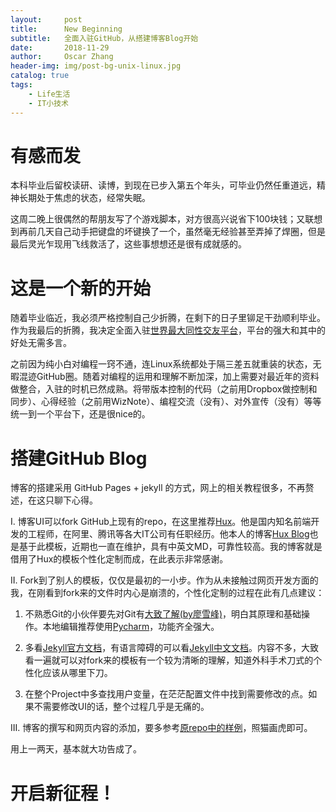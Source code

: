 ```yaml
---
layout:     post
title:      New Beginning
subtitle:   全面入驻GitHub，从搭建博客Blog开始
date:       2018-11-29
author:     Oscar Zhang
header-img: img/post-bg-unix-linux.jpg
catalog: true
tags:
    - Life生活
    - IT小技术
---
```




# 有感而发

本科毕业后留校读研、读博，到现在已步入第五个年头，可毕业仍然任重道远，精神长期处于焦虑的状态，经常失眠。

这周二晚上很偶然的帮朋友写了个游戏脚本，对方很高兴说省下100块钱；又联想到再前几天自己动手把键盘的坏键换了一个，虽然毫无经验甚至弄掉了焊圈，但是最后灵光乍现用飞线救活了，这些事想想还是很有成就感的。

# 这是一个新的开始

随着毕业临近，我必须严格控制自己少折腾，在剩下的日子里铆足干劲顺利毕业。作为我最后的折腾，我决定全面入驻[世界最大同性交友平台](https://github.com/)，平台的强大和其中的好处无需多言。

之前因为纯小白对编程一窍不通，连Linux系统都处于隔三差五就重装的状态，无暇混迹GitHub圈。随着对编程的运用和理解不断加深，加上需要对最近年的资料做整合，入驻的时机已然成熟。将带版本控制的代码（之前用Dropbox做控制和同步）、心得经验（之前用WizNote）、编程交流（没有）、对外宣传（没有）等等统一到一个平台下，还是很nice的。

# 搭建GitHub Blog

博客的搭建采用 GitHub Pages + jekyll 的方式，网上的相关教程很多，不再赘述，在这只聊下心得。 

I. 博客UI可以fork GitHub上现有的repo，在这里推荐[Hux][2]。他是国内知名前端开发的工程师，在阿里、腾讯等各大IT公司有任职经历。他本人的博客[Hux Blog](https://huangxuan.me/)也是基于此模板，近期也一直在维护，具有中英文MD，可靠性较高。我的博客就是借用了Hux的模板个性化定制而成，在此表示非常感谢。

II. Fork到了别人的模板，仅仅是最初的一小步。作为从未接触过网页开发方面的我，在刚看到fork来的文件时内心是崩溃的，个性化定制的过程在此有几点建议：

1. 不熟悉Git的小伙伴要先对Git有[大致了解(by廖雪峰)][1]，明白其原理和基础操作。本地编辑推荐使用[Pycharm](https://www.jetbrains.com/pycharm/)，功能齐全强大。

2. 多看[Jekyll官方文档](https://jekyllrb.com/docs/)，有语言障碍的可以看[Jekyll中文文档](https://jekyllcn.com/docs/home/)。内容不多，大致看一遍就可以对fork来的模板有一个较为清晰的理解，知道外科手术刀式的个性化应该从哪里下刀。

3. 在整个Project中多查找用户变量，在茫茫配置文件中找到需要修改的点。如果不需要修改UI的话，整个过程几乎是无痛的。

III. 博客的撰写和网页内容的添加，要多参考[原repo中的样例][2]，照猫画虎即可。

用上一两天，基本就大功告成了。

# 开启新征程！

[2]: https://github.com/Huxpro/huxpro.github.io
[1]: https://www.liaoxuefeng.com/wiki/0013739516305929606dd18361248578c67b8067c8c017b000/00137628548491051ccfaef0ccb470894c858999603fedf000